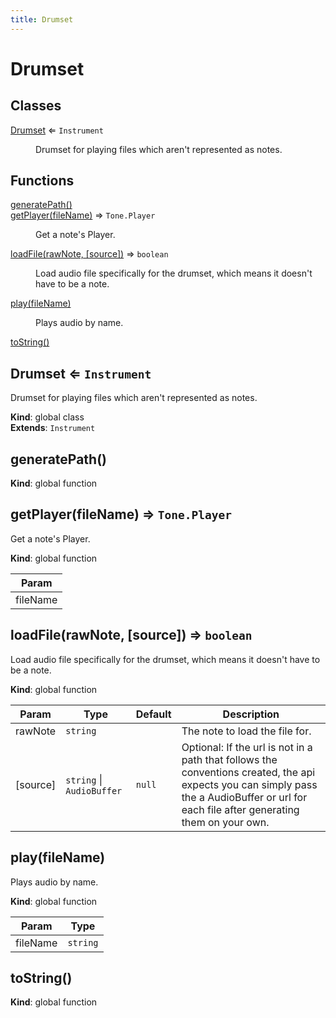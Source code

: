 ```yaml
---
title: Drumset
---
```


# Drumset

## Classes

<dl>
<dt><a href="#Drumset">Drumset</a> ⇐ <code>Instrument</code></dt>
<dd><p>Drumset for playing files which aren&#39;t represented as notes.</p>
</dd>
</dl>

## Functions

<dl>
<dt><a href="#generatePath">generatePath()</a></dt>
<dd></dd>
<dt><a href="#getPlayer">getPlayer(fileName)</a> ⇒ <code>Tone.Player</code></dt>
<dd><p>Get a note&#39;s Player.</p>
</dd>
<dt><a href="#loadFile">loadFile(rawNote, [source])</a> ⇒ <code>boolean</code></dt>
<dd><p>Load audio file specifically for the drumset, which means it doesn&#39;t have to be a note.</p>
</dd>
<dt><a href="#play">play(fileName)</a></dt>
<dd><p>Plays audio by name.</p>
</dd>
<dt><a href="#toString">toString()</a></dt>
<dd></dd>
</dl>

<a name="Drumset"></a>

## Drumset ⇐ <code>Instrument</code>
Drumset for playing files which aren't represented as notes.

**Kind**: global class  
**Extends**: <code>Instrument</code>  
<a name="generatePath"></a>

## generatePath()
**Kind**: global function  
<a name="getPlayer"></a>

## getPlayer(fileName) ⇒ <code>Tone.Player</code>
Get a note's Player.

**Kind**: global function  

| Param |
| --- |
| fileName | 

<a name="loadFile"></a>

## loadFile(rawNote, [source]) ⇒ <code>boolean</code>
Load audio file specifically for the drumset, which means it doesn't have to be a note.

**Kind**: global function  

| Param | Type | Default | Description |
| --- | --- | --- | --- |
| rawNote | <code>string</code> |  | The note to load the file for. |
| [source] | <code>string</code> \| <code>AudioBuffer</code> | <code>null</code> | Optional: If the url is not in a path that follows the conventions     created, the api expects you can simply pass the a AudioBuffer or url for each file after generating them on     your own. |

<a name="play"></a>

## play(fileName)
Plays audio by name.

**Kind**: global function  

| Param | Type |
| --- | --- |
| fileName | <code>string</code> | 

<a name="toString"></a>

## toString()
**Kind**: global function  
